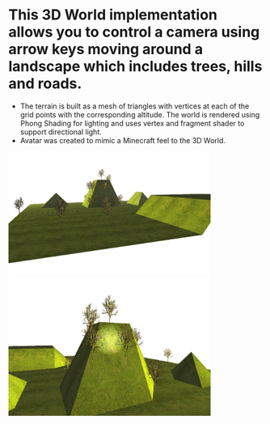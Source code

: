 # This 3D World implementation allows you to control a camera using arrow keys moving around a landscape which includes trees, hills and roads. 
- The terrain is built as a mesh of triangles with vertices at each of the grid points with the corresponding altitude. The world is rendered using Phong Shading for lighting and uses vertex and fragment shader to support directional light.
- Avatar was created to mimic a Minecraft feel to the 3D World.


<img src="Screen Shot 2020-02-18 at 1.04.57 pm.png" style="width: 400px;"/>


<img src="Screen Shot 2020-02-18 at 1.05.38 pm.png" style="width: 400px;"/>

